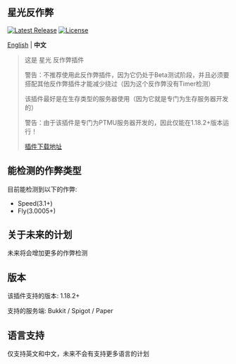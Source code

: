 星光反作弊
--------
[![Latest Release](https://img.shields.io/github/v/release/3cxc/StarLight)](https://github.com/3cxc/StarLight)
[![License](https://img.shields.io/github/license/3cxc/StarLight.svg)](https://github.com/3cxc/StarLight/blob/master/LICENSE)

[English](https://github.com/3cxc/StarLight/blob/master/README.md) | **中文**

> 这是 星光 反作弊插件
> 
> 警告：不推荐使用此反作弊插件，因为它仍处于Beta测试阶段，并且必须要搭配其他反作弊插件才能减少绕过（因为这个反作弊没有Timer检测）
> 
> 该插件最好是在生存类型的服务器使用（因为它就是专门为生存服务器开发的）
> 
> 警告：由于该插件是专门为PTMU服务器开发的，因此仅能在1.18.2+版本运行！
> 
> [插件下载地址](https://github.com/3cxc/StarLight/blob/master/Download_cn.md)

## 能检测的作弊类型

目前能检测到以下的作弊:

- Speed(3.1+)
- Fly(3.0005+)

## 关于未来的计划

未来将会增加更多的作弊检测

## 版本

该插件支持的版本: 1.18.2+

支持的服务端: Bukkit / Spigot / Paper 

## 语言支持

仅支持英文和中文，未来不会有支持更多语言的计划
